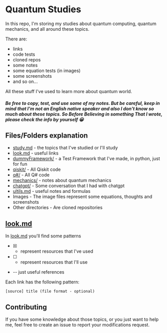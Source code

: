 # Quantum Studies

In this repo, I'm storing my studies about quantum computing, quantum mechanics, and all around these topics.


There are:

* links
* code tests
* cloned repos
* some notes
* some equation tests (in images)
* some screenshots
* and so on...

All these stuff I've used to learn more about quantum world.


##### *Be free to copy, test, and use some of my notes. But be careful, keep in mind that I'm not an English native speaker and also I don't know so much about these topics. So Before Believing in something That I wrote, please check the info by yourself 😀*


## Files/Folders explanation

* [study.md](./study.md) - the topics that I've studied or I'll study
* [look.md](./look.md) - useful links
* [dummyFramework/](./dummyFramework/) - a Test Framework that I've made, in python, just for fun
* [qiskit/](./qiskit/) - All Qiskit code
* [q#/](./q#/) - All Q# code
* [mechanics/](./mechanics/) - notes about quantum mechanics
* [chatgpt/](./chatgpt/) - Some conversation that I had with chatgpt
* [ultils.md](./utils.md) - useful notes and formulas
* Images - The image files represent some equations, thoughts and screenshots
* Other directories - Are cloned repositories

## [look.md](./look.md)
In [look.md](./look.md) you'll find some patterns

* [X] - represent resources that I've used 
* [ ] - represent resources that I'll use
* -- just useful references

Each link has the following pattern:
```
[source] title (file format - optional)
```

## Contributing

If you have some knowledge about those topics, or you just want to help me, feel free to create an issue to report your modifications request.
